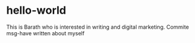 # hello-world

This is Barath who is interested in writing and digital marketing.
Commite msg-have written about myself
